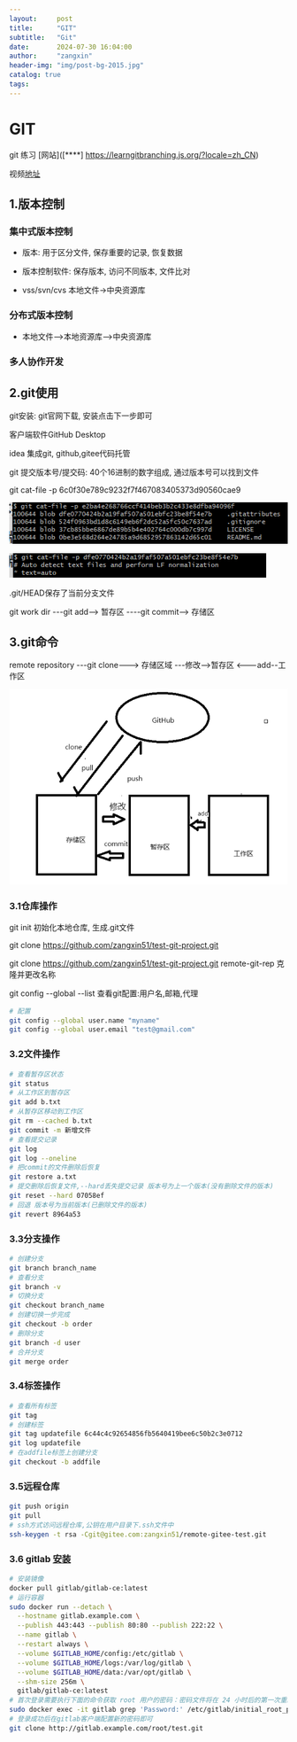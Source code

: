 ```yaml
---
layout:     post
title:      "GIT"
subtitle:   "Git"
date:       2024-07-30 16:04:00
author:     "zangxin"
header-img: "img/post-bg-2015.jpg"
catalog: true
tags:
---
```


# GIT

git 练习 [网站]([****]    https://learngitbranching.js.org/?locale=zh_CN)

视频[地址](https://www.bilibili.com/video/BV1wm4y1z7Dg)



## 1.版本控制

### 集中式版本控制

- 版本: 用于区分文件, 保存重要的记录, 恢复数据

- 版本控制软件: 保存版本, 访问不同版本, 文件比对
- vss/svn/cvs 本地文件->中央资源库

### 分布式版本控制

- 本地文件-->本地资源库-->中央资源库

### 多人协作开发

## 2.git使用

git安装: git官网下载, 安装点击下一步即可

客户端软件GitHub Desktop

idea 集成git, github,gitee代码托管

git 提交版本号/提交码: 40个16进制的数字组成, 通过版本号可以找到文件

git cat-file -p 6c0f30e789c9232f7f467083405373d90560cae9

![image-20240731194752341](/img/md-img/image-20240731194752341.png)

![image-20240731195230233](/img/md-img/image-20240731195230233.png)

.git/HEAD保存了当前分支文件

git work dir ---git add--> 暂存区 ----git commit--> 存储区

## 3.git命令

remote repository ---git clone---> 存储区域 ---修改-->暂存区 <---add--工作区

![image-20240731203703766](/img/md-img/2024-07-30-git/image-20240731203703766.png)

### 3.1仓库操作

git init 初始化本地仓库, 生成.git文件

git clone https://github.com/zangxin51/test-git-project.git

git clone https://github.com/zangxin51/test-git-project.git remote-git-rep 克隆并更改名称

 git config --global --list 查看git配置:用户名,邮箱,代理

```bash
# 配置
git config --global user.name "myname"
git config --global user.email "test@gmail.com"
```

### 3.2文件操作

```bash
# 查看暂存区状态
git status
# 从工作区到暂存区
git add b.txt
# 从暂存区移动到工作区
git rm --cached b.txt
git commit -m 新增文件
# 查看提交记录
git log
git log --oneline
# 把commit的文件删除后恢复
git restore a.txt
# 提交删除后恢复文件,--hard丢失提交记录 版本号为上一个版本(没有删除文件的版本)
git reset --hard 07058ef
# 回退 版本号为当前版本(已删除文件的版本)
git revert 8964a53
```

### 3.3分支操作

```bash
# 创建分支
git branch branch_name
# 查看分支
git branch -v
# 切换分支
git checkout branch_name
# 创建切换一步完成
git checkout -b order
# 删除分支
git branch -d user
# 合并分支
git merge order
```

### 3.4标签操作

```bash
# 查看所有标签
git tag
# 创建标签
git tag updatefile 6c44c4c92654856fb5640419bee6c50b2c3e0712
git log updatefile
# 在addfile标签上创建分支
git checkout -b addfile

```

### 3.5远程仓库

```bash
git push origin
git pull
# ssh方式访问远程仓库,公钥在用户目录下.ssh文件中
ssh-keygen -t rsa -Cgit@gitee.com:zangxin51/remote-gitee-test.git

```

### 3.6 gitlab [安装](https://zhuanlan.zhihu.com/p/627162137)

```bash
# 安装镜像
docker pull gitlab/gitlab-ce:latest
# 运行容器
sudo docker run --detach \
  --hostname gitlab.example.com \
  --publish 443:443 --publish 80:80 --publish 222:22 \
  --name gitlab \
  --restart always \
  --volume $GITLAB_HOME/config:/etc/gitlab \
  --volume $GITLAB_HOME/logs:/var/log/gitlab \
  --volume $GITLAB_HOME/data:/var/opt/gitlab \
  --shm-size 256m \
  gitlab/gitlab-ce:latest
# 首次登录需要执行下面的命令获取 root 用户的密码：密码文件将在 24 小时后的第一次重新配置运行中自动删除。 
sudo docker exec -it gitlab grep 'Password:' /etc/gitlab/initial_root_password
# 登录成功后在gitlab客户端配置新的密码即可
git clone http://gitlab.example.com/root/test.git

```

